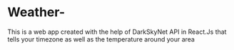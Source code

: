 # Weather-
This is a web app created with the help of DarkSkyNet API in React.Js that tells your timezone as well as the temperature around your area
